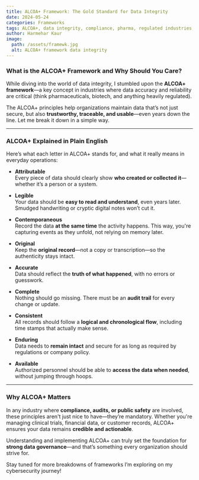 ```yaml
---
title: ALCOA+ Framework: The Gold Standard for Data Integrity
date: 2024-05-24
categories: Frameworks
tags: ALCOA+, data integrity, compliance, pharma, regulated industries, audit trail, secure data
author: Harmehar Kaur
image:
  path: /assets/framewk.jpg
  alt: ALCOA+ framework data integrity
---
```


### What is the ALCOA+ Framework and Why Should You Care?

While diving into the world of data integrity, I stumbled upon the **ALCOA+ framework**—a key concept in industries where data accuracy and reliability are critical (think pharmaceuticals, biotech, and anything heavily regulated).

The ALCOA+ principles help organizations maintain data that’s not just secure, but also **trustworthy, traceable, and usable**—even years down the line. Let me break it down in a simple way.

---

### ALCOA+ Explained in Plain English

Here’s what each letter in ALCOA+ stands for, and what it really means in everyday operations:

- **Attributable**  
  Every piece of data should clearly show **who created or collected it**—whether it’s a person or a system.

- **Legible**  
  Your data should be **easy to read and understand**, even years later. Smudged handwriting or cryptic digital notes won’t cut it.

- **Contemporaneous**  
  Record the data **at the same time** the activity happens. This way, you're capturing events as they unfold, not relying on memory later.

- **Original**  
  Keep the **original record**—not a copy or transcription—so the authenticity stays intact.

- **Accurate**  
  Data should reflect the **truth of what happened**, with no errors or guesswork.

- **Complete**  
  Nothing should go missing. There must be an **audit trail** for every change or update.

- **Consistent**  
  All records should follow a **logical and chronological flow**, including time stamps that actually make sense.

- **Enduring**  
  Data needs to **remain intact** and secure for as long as required by regulations or company policy.

- **Available**  
  Authorized personnel should be able to **access the data when needed**, without jumping through hoops.

---

### Why ALCOA+ Matters

In any industry where **compliance, audits, or public safety** are involved, these principles aren't just nice to have—they’re mandatory. Whether you're managing clinical trials, financial data, or customer records, ALCOA+ ensures your data remains **credible and actionable**.

Understanding and implementing ALCOA+ can truly set the foundation for **strong data governance**—and that’s something every organization should strive for.

Stay tuned for more breakdowns of frameworks I’m exploring on my cybersecurity journey!
